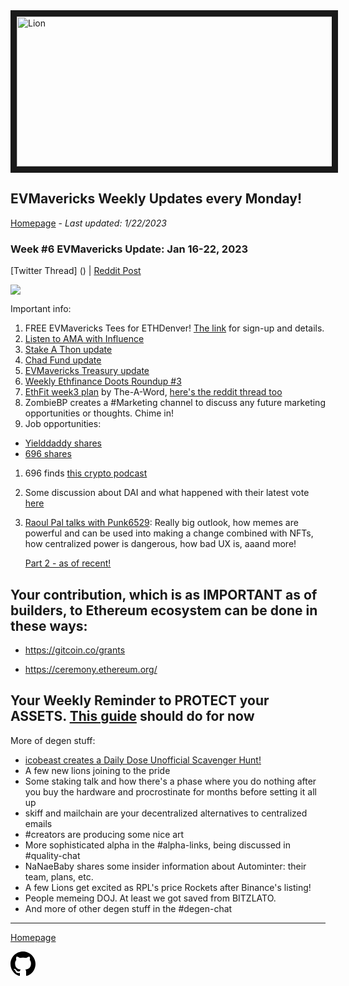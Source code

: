 <meta name="viewport" content="width=device-width,initial-scale=1">
<link rel="stylesheet" href="https://etheralpha.github.io/readme-themes/deep-blue.css">
    
<a href="https://looksrare.org/collections/0x7dDAA898D33D7aB252Ea5F89f96717c47B2fEE6e#items" target="_blank">
    <svg height="40" width="40" aria-hidden="true" viewBox="0 0 16 16" version="1.1" width="32" data-view-component="true" class="octicon octicon-mark-github v-align-left">
      <img src="https://i.imgur.com/aI3pPvn.png" 
alt="Lion" width="640" height="240" border=10" />
</a>    
                                            
                                             
## EVMavericks Weekly Updates every Monday!
[Homepage](https://evmavericks-weekly.netlify.app) - *Last updated: 1/22/2023*

### Week #6 EVMavericks Update: Jan 16-22, 2023
                                              
[Twitter Thread] () | [Reddit Post](https://www.reddit.com/r/ethfinance/comments/10j5dkj/daily_general_discussion_january_23_2023/j5ijuli/)

![](https://i.imgur.com/QfJvHxa.png)
                                              
Important info:

1. FREE EVMavericks Tees for ETHDenver! [The link](https://discord.com/channels/963992696387694592/1064925676479729705) for sign-up and details. 
1. [Listen to AMA with Influence](https://spotifyanchor-web.app.link/e/qpvpXvLeHwb) 
1. [Stake A Thon update](https://i.imgur.com/j7Pkpwp.png)
1. [Chad Fund update](https://i.imgur.com/0IhMHPV.png)
1. [EVMavericks Treasury update](https://docs.google.com/spreadsheets/d/1SUlyDlSXU7vG8Us80ssonWoTtneuNTYEE4TIChRSG6E/edit?usp=sharing)
1. [Weekly Ethfinance Doots Roundup #3](https://youtu.be/W4T2x_TomXA)
1. [EthFit week3 plan](https://i.imgur.com/bRw8XYH.png) by The-A-Word, [here's the reddit thread too](https://www.reddit.com/r/EthFitness/comments/zub9d8/rethfitness_lounge)
1. ZombieBP creates a #Marketing channel to discuss any future marketing opportunities or thoughts. Chime in!
1. Job opportunities: 
* [Yielddaddy shares](https://jobs.lever.co/ethereumfoundation/89ff5705-3351-422d-a5d1-b0805e95edec)
* [696 shares](https://www.linkedin.com/jobs/view/3437614612/?refId=59b8f80f-8b98-485d-b84b-81a6f7567e73&trackingId=vNJ3t8fpSzKmItvQpExITQ%3D%3D)
1. 696 finds [this crypto podcast](https://podcasts.google.com/feed/aHR0cHM6Ly9mZWVkcy5tZWdhcGhvbmUuZm0vdW50b2xkc3Rvcmllcw)
1. Some discussion about DAI and what happened with their latest vote [here](https://twitter.com/chrisblec/status/1616118862772158464?s=46&t=enwcrWOGQoednj5tqKuR_w)
1. [Raoul Pal talks with Punk6529](https://www.realvision.com/shows/raoul-pal-adventures-in-crypto/videos/the-world-according-to-punk-6529-mXg5?tab=details): Really big outlook, how memes are powerful and can be used into making a change combined with NFTs, how centralized power is dangerous, how bad UX is, aaand more! 
 
    [Part 2 - as of recent!](https://www.realvision.com/shows/raoul-pal-adventures-in-crypto/videos/the-world-according-to-punk6529-part-ii-gAoA?tab=details)

## Your contribution, which is as IMPORTANT as of builders, to Ethereum ecosystem can be done in these ways:
                                                                    
* https://gitcoin.co/grants
                                              
* https://ceremony.ethereum.org/

## Your Weekly Reminder to PROTECT your ASSETS. [This guide](https://imgur.com/grNPpwN) should do for now

More of degen stuff:

* [icobeast creates a Daily Dose Unofficial Scavenger Hunt!](https://twitter.com/beast_ico/status/1615025368196317190?s=46&t=Dc5H832sZaSt5jmgvcn6eg) 
* A few new lions joining to the pride
* Some staking talk and how there's a phase where you do nothing after you buy the hardware and procrostinate for months before setting it all up
* skiff and mailchain are your decentralized alternatives to centralized emails
* #creators are producing some nice art
* More sophisticated alpha in the #alpha-links, being discussed in #quality-chat
* NaNaeBaby shares some insider information about Autominter: their team, plans, etc.
* A few Lions get excited as RPL's price Rockets after Binance's listing!
* People memeing DOJ. At least we got saved from BITZLATO.
* And more of other degen stuff in the #degen-chat


---
                                              
[Homepage](https://evmavericks-weekly.netlify.app)

    
<a id="github-link" href="https://github.com/etheralpha/evm-updates/" target="_blank">
  <svg height="40" width="40" aria-hidden="true" viewBox="0 0 16 16" version="1.1" width="32" data-view-component="true" class="octicon octicon-mark-github v-align-middle">
      <path fill-rule="evenodd" d="M8 0C3.58 0 0 3.58 0 8c0 3.54 2.29 6.53 5.47 7.59.4.07.55-.17.55-.38 0-.19-.01-.82-.01-1.49-2.01.37-2.53-.49-2.69-.94-.09-.23-.48-.94-.82-1.13-.28-.15-.68-.52-.01-.53.63-.01 1.08.58 1.23.82.72 1.21 1.87.87 2.33.66.07-.52.28-.87.51-1.07-1.78-.2-3.64-.89-3.64-3.95 0-.87.31-1.59.82-2.15-.08-.2-.36-1.02.08-2.12 0 0 .67-.21 2.2.82.64-.18 1.32-.27 2-.27.68 0 1.36.09 2 .27 1.53-1.04 2.2-.82 2.2-.82.44 1.1.16 1.92.08 2.12.51.56.82 1.27.82 2.15 0 3.07-1.87 3.75-3.65 3.95.29.25.54.73.54 1.48 0 1.07-.01 1.93-.01 2.2 0 .21.15.46.55.38A8.013 8.013 0 0016 8c0-4.42-3.58-8-8-8z"></path>
  </svg>
</a>



